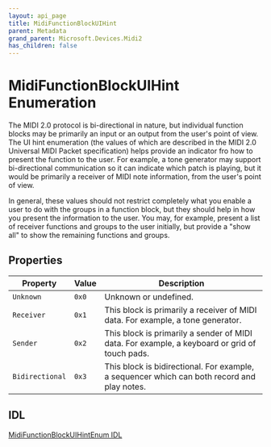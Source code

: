 ```yaml
---
layout: api_page
title: MidiFunctionBlockUIHint
parent: Metadata
grand_parent: Microsoft.Devices.Midi2
has_children: false
---
```


# MidiFunctionBlockUIHint Enumeration

The MIDI 2.0 protocol is bi-directional in nature, but individual function blocks may be primarily an input or an output from the user's point of view. The UI hint enumeration (the values of which are described in the MIDI 2.0 Universal MIDI Packet specification) helps provide an indicator fro how to present the function to the user. For example, a tone generator may support bi-directional communication so it can indicate which patch is playing, but it would be primarily a receiver of MIDI note information, from the user's point of view.

In general, these values should not restrict completely what you enable a user to do with the groups in a function block, but they should help in how you present the information to the user. You may, for example, present a list of receiver functions and groups to the user initially, but provide a "show all" to show the remaining functions and groups.

## Properties

| Property | Value | Description |
| -------- | ------- | ------ |
| `Unknown` | `0x0` | Unknown or undefined. |
| `Receiver` | `0x1` | This block is primarily a receiver of MIDI data. For example, a tone generator. |
| `Sender` | `0x2` | This block is primarily a sender of MIDI data. For example, a keyboard or grid of touch pads. |
| `Bidirectional` | `0x3` | This block is bidirectional. For example, a sequencer which can both record and play notes. |

## IDL

[MidiFunctionBlockUIHintEnum IDL](https://github.com/microsoft/MIDI/blob/main/src/api/Client/Midi2Client/MidiFunctionBlockUIHintEnum.idl)
